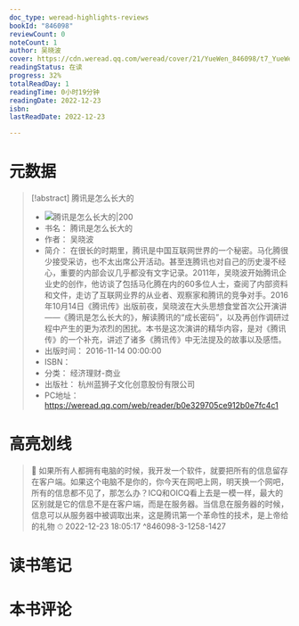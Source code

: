 ```yaml
---
doc_type: weread-highlights-reviews
bookId: "846098"
reviewCount: 0
noteCount: 1
author: 吴晓波
cover: https://cdn.weread.qq.com/weread/cover/21/YueWen_846098/t7_YueWen_846098.jpg
readingStatus: 在读
progress: 32%
totalReadDay: 1
readingTime: 0小时19分钟
readingDate: 2022-12-23
isbn: 
lastReadDate: 2022-12-23

---
```

# 元数据
> [!abstract] 腾讯是怎么长大的
> - ![ 腾讯是怎么长大的|200](https://cdn.weread.qq.com/weread/cover/21/YueWen_846098/t7_YueWen_846098.jpg)
> - 书名： 腾讯是怎么长大的
> - 作者： 吴晓波
> - 简介： 在很长的时期里，腾讯是中国互联网世界的一个秘密。马化腾很少接受采访，也不太出席公开活动。甚至连腾讯也对自己的历史漫不经心，重要的内部会议几乎都没有文字记录。2011年，吴晓波开始腾讯企业史的创作，他访谈了包括马化腾在内的60多位人士，查阅了内部资料和文件，走访了互联网业界的从业者、观察家和腾讯的竞争对手。2016年10月14日《腾讯传》出版前夜，吴晓波在大头思想食堂首次公开演讲——《腾讯是怎么长大的》，解读腾讯的“成长密码”，以及再创作调研过程中产生的更为浓烈的困扰。本书是这次演讲的精华内容，是对《腾讯传》的一个补充，讲述了诸多《腾讯传》中无法提及的故事以及感悟。
> - 出版时间： 2016-11-14 00:00:00
> - ISBN： 
> - 分类： 经济理财-商业
> - 出版社： 杭州蓝狮子文化创意股份有限公司
> - PC地址：https://weread.qq.com/web/reader/b0e329705ce912b0e7fc4c1

# 高亮划线



> 📌 如果所有人都拥有电脑的时候，我开发一个软件，就要把所有的信息留存在客户端。如果这个电脑不是你的，你今天在网吧上网，明天换一个网吧，所有的信息都不见了，那怎么办？ICQ和OICQ看上去是一模一样，最大的区别就是它的信息不是在客户端，而是在服务器。当信息在服务器的时候，信息可以从服务器中被调取出来，这是腾讯第一个革命性的技术，是上帝给的礼物 
> ⏱ 2022-12-23 18:05:17 ^846098-3-1258-1427

# 读书笔记

# 本书评论

